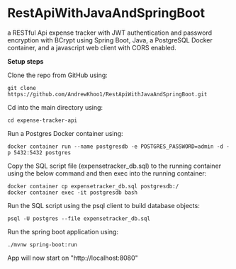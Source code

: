 # RestApiWithJavaAndSpringBoot
a RESTful Api expense tracker with JWT authentication and password encryption with BCrypt using Spring Boot, Java, a PostgreSQL Docker container, and a javascript web client with CORS enabled.

**Setup steps**

Clone the repo from GitHub using: 

    git clone https://github.com/AndrewKhoo1/RestApiWithJavaAndSpringBoot.git

Cd into the main directory using: 

    cd expense-tracker-api

Run a Postgres Docker container using:

    docker container run --name postgresdb -e POSTGRES_PASSWORD=admin -d -p 5432:5432 postgres

Copy the SQL script file (expensetracker_db.sql) to the running container using the below command and then exec into the running container:

    docker container cp expensetracker_db.sql postgresdb:/
    docker container exec -it postgresdb bash

Run the SQL script using the psql client to build database objects:

    psql -U postgres --file expensetracker_db.sql

Run the spring boot application using:

    ./mvnw spring-boot:run

App will now start on "http://localhost:8080"
